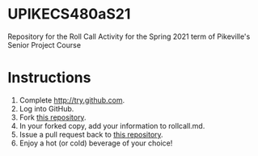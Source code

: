# UPIKECS480aS21
Repository for the Roll Call Activity for the Spring 2021 term of Pikeville's Senior Project Course

Instructions
============

1. Complete http://try.github.com.
1. Log into GitHub.
2. Fork [this repository](https://github.com/HVFrancis/UPIKECS480aS21).
3. In your forked copy, add your information to rollcall.md.
4. Issue a pull request back to [this repository](https://github.com/HVFrancis/UPIKECS480aS21).
5. Enjoy a hot (or cold) beverage of your choice!
